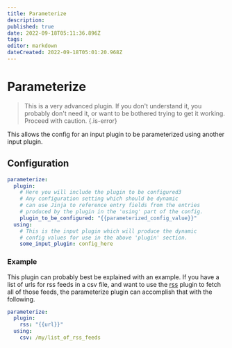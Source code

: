 ```yaml
---
title: Parameterize
description: 
published: true
date: 2022-09-18T05:11:36.896Z
tags: 
editor: markdown
dateCreated: 2022-09-18T05:01:20.968Z
---
```


# Parameterize

> This is a very advanced plugin. If you don't understand it, you probably don't need it, or want to be bothered trying to get it working. Proceed with caution.
{.is-error}

This allows the config for an input plugin to be parameterized using another input plugin.

## Configuration

```yaml
parameterize:
  plugin:
    # Here you will include the plugin to be configured3
    # Any configuration setting which should be dynamic
    # can use Jinja to reference entry fields from the entries
    # produced by the plugin in the 'using' part of the config.
    plugin_to_be_configured: "{{parameterized_config_value}}"
  using:
    # This is the input plugin which will produce the dynamic
    # config values for use in the above 'plugin' section.
    some_input_plugin: config_here
```

### Example
This plugin can probably best be explained with an example. If you have a list of urls for rss feeds in a csv file, and want to use the [rss](/Plugins/rss) plugin to fetch all of those feeds, the parameterize plugin can accomplish that with the following.

```yaml
parameterize:
  plugin:
    rss: "{{url}}"
  using:
    csv: /my/list_of_rss_feeds
```